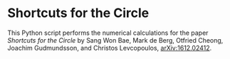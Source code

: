 # Shortcuts for the Circle

This Python script performs the numerical calculations for the paper
*Shortcuts for the Circle* by Sang Won Bae, Mark de Berg, Otfried
Cheong, Joachim Gudmundsson, and Christos Levcopoulos,
[arXiv:1612.02412](https://arxiv.org/abs/1612.02412).

